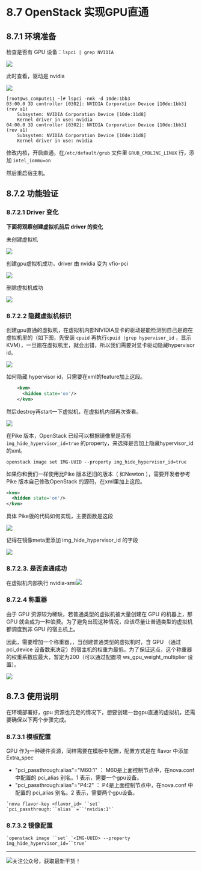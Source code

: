 # 8.7 OpenStack 实现GPU直通

## 8.7.1 环境准备

检查是否有 GPU 设备：`lspci | grep NVIDIA`

![](http://image.python-online.cn/20190419144135.png)

此时查看，驱动是 nvidia

![](http://image.python-online.cn/20190419144044.png)

```
[root@ws_compute11 ~]# lspci -nnk -d 10de:1bb3
03:00.0 3D controller [0302]: NVIDIA Corporation Device [10de:1bb3] (rev a1)
	Subsystem: NVIDIA Corporation Device [10de:11d8]
	Kernel driver in use: nvidia
04:00.0 3D controller [0302]: NVIDIA Corporation Device [10de:1bb3] (rev a1)
	Subsystem: NVIDIA Corporation Device [10de:11d8]
	Kernel driver in use: nvidia
```

修改内核，开启直通，在`/etc/default/grub` 文件里 `GRUB_CMDLINE_LINUX` 行，添加 `intel_iommu=on`

然后重启宿主机。

## 8.7.2 功能验证

### 8.7.2.1 Driver 变化

**下面将观察创建虚拟机前后 driver 的变化**

未创建虚拟机

![](http://image.python-online.cn/20190422201117.png)

创建gpu虚拟机成功，driver 由 nvidia 变为 vfio-pci

![](http://image.python-online.cn/20190422201041.png)

删除虚拟机成功

![](http://image.python-online.cn/20190422201117.png)

### 8.7.2.2 隐藏虚拟机标识

创建gpu直通的虚拟机，在虚拟机内部NIVIDIA显卡的驱动是能检测到自己是跑在虚拟机里的（如下图，先安装 `cpuid` 再执行`cpuid |grep hypervisor_id` ，显示KVM），一旦跑在虚拟机里，就会出错，所以我们需要对显卡驱动隐藏hypervisor id。

![](http://image.python-online.cn/20190422205222.png)

如何隐藏 hypervisor id，只需要在xml的feature加上这段。

```xml
    <kvm>
      <hidden state='on'/>
    </kvm>
```

然后destroy再start一下虚拟机，在虚拟机内部再次查看。

![](http://image.python-online.cn/20190422204755.png)

在Pike 版本，OpenStack 已经可以根据镜像里是否有`img_hide_hypervisor_id=true` 的property，来选择是否加上隐藏hypervisor_id的xml。

```
openstack image set IMG-UUID --property img_hide_hypervisor_id=true
```

如果你和我们一样使用比Pike 版本还旧的版本（ 如Newton ），需要开发者参考 Pike 版本自己修改OpenStack 的源码，在xml里加上这段。

```xml
<kvm>
  <hidden state='on'/>
</kvm>
```

具体 Pike版的代码如何实现，主要函数是这段

![](http://image.python-online.cn/20190528105408.png)

记得在镜像meta里添加 img_hide_hypervisor_id 的字段

![](http://image.python-online.cn/20190528105021.png)

### 8.7.2.3. 是否直通成功

在虚拟机内部执行 nvidia-smi![](http://image.python-online.cn/20190528114526.png)

### 8.7.2.4 称重器

由于 GPU 资源较为稀缺，若普通类型的虚拟机被大量创建在 GPU 的机器上，那 GPU 就会成为一种浪费。为了避免出现这种情况，应该尽量让普通类型的虚拟机都调度到非 GPU 的宿主机上。

因此，需要增加一个称重器，，当创建普通类型的虚拟机时，含 GPU （通过pci_device 设备数来决定）的宿主机的权重为最低，为了保证这点，这个称重器的权重系数应最大，暂定为200（可以通过配置项 ws_gpu_weight_multiplier 设置）。

![](http://image.python-online.cn/20190528141106.png)

## 8.7.3 使用说明

在环境部署好，gpu 资源也充足的情况下，想要创建一台gpu直通的虚拟机，还需要确保以下两个步骤完成。

### 8.7.3.1 模板配置

GPU 作为一种硬件资源，同样需要在模板中配置，配置方式是在 flavor 中添加Extra_spec

- "pci_passthrough:alias"="M60:1" ： M60是上面控制节点中，在nova.conf 中配置的 pci_alias 别名。1 表示，需要一个gpu设备。
- "pci_passthrough:alias"="P4:2" ： P4是上面控制节点中，在nova.conf 中配置的 pci_alias 别名。2 表示，需要两个gpu设备。

```
`nova flavor-key <flavor_id> ``set` `pci_passthrough:``alias``=``'nvidia:1'`
```

### 8.7.3.2 镜像配置

```
`openstack image ``set` `<IMG-UUID> --property img_hide_hypervisor_id=``true`
```



---

![关注公众号，获取最新干货！](http://image.python-online.cn/20190511161447.png)